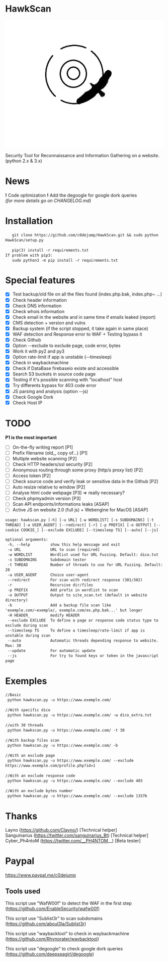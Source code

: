 # HawkScan

![alt tag](https://github.com/c0dejump/HawkScan/blob/master/static/logo.jpg)

Security Tool for Reconnaissance and Information Gathering on a website. (python 2.x & 3.x)

# News
**!** Code optimization
**!** Add the degoogle for google dork queries  
*(for more details go on CHANGELOG.md)*

# Installation
 > 

       git clone https://github.com/c0dejump/HawkScan.git && sudo python HawkScan/setup.py

       pip(3) install -r requirements.txt 
    If problem with pip3:    
       sudo python3 -m pip install -r requirements.txt

 > 

# Special features
 - [x] Test backup/old file on all the files found (index.php.bak, index.php~ ...)
 - [x] Check header information
 - [x] Check DNS information
 - [x] Check whois information
 - [x] Check email in the website and in same time if emails leaked (report)
 - [x] CMS detection + version and vulns
 - [x] Backup system (if the script stopped, it take again in same place)
 - [x] WAF detection and Response error to WAF + Testing bypass it
 - [x] Check Github
 - [x] Option --exclude to exclude page, code error, bytes
 - [x] Work it with py2 and py3
 - [x] Option rate-limit if app is unstable (--timesleep)
 - [x] Check in waybackmachine
 - [x] Check if DataBase firebaseio existe and accessible
 - [x] Search S3 buckets in source code page
 - [x] Testing if it's possible scanning with "localhost" host
 - [x] Try differents bypass for 403 code error
 - [x] JS parsing and analysis (option --js)
 - [x] Check Google Dork 
 - [x] Check Host IP
 
# TODO 
**P1 is the most important**

 - [ ] On-the-fly writing report [P1]
 - [ ] Prefix filename (old_, copy of...) [P1]
 - [ ] Multiple website scanning [P2]
 - [ ] Check HTTP headers/ssl security [P2]
 - [ ] Anonymous routing through some proxy (http/s proxy list) [P2]
 - [ ] Access token [P2]
 - [ ] Check source code and verify leak or sensitive data in the Github [P2]
 - [ ] Auto resize relative to window [P2]
 - [ ] Analyse html code webpage [P3] => really necessary?
 - [ ] Check phpmyadmin version [P3]
 - [ ] Scan API endpoints/informations leaks [ASAP]
 - [ ] Active JS on website 2.0 (full js) + Webengine for MacOS [ASAP]
  
 >
     
    usage: hawkscan.py [-h] [-u URL] [-w WORDLIST] [-s SUBDOMAINS] [-t THREAD] [-a USER_AGENT] [--redirect] [-r] [-p PREFIX] [-o OUTPUT] [--cookie COOKIE_] [--exclude EXCLUDE] [--timesleep TS] [--auto] [--js]
 
 > 
 
    optional arguments: 
     -h, --help         show this help message and exit
     -u URL             URL to scan [required]
     -w WORDLIST        Wordlist used for URL Fuzzing. Default: dico.txt
     -s SUBDOMAINS      Subdomain tester
     -t THREAD          Number of threads to use for URL Fuzzing. Default: 20
     -a USER_AGENT      Choice user-agent 
     --redirect         For scan with redirect response (301/302) 
     -r                 Recursive dir/files      
     -p PREFIX          Add prefix in wordlist to scan      
     -o OUTPUT          Output to site_scan.txt (default in website directory)       
     -b                 Add a backup file scan like 'exemple.com/~exemple/, exemple.com/ex.php.bak...' but longer             
     -H HEADER_         modify HEADER              
     --exclude EXCLUDE  To define a page or response code status type to exclude during scan                                            
     --timesleep TS     To define a timesleep/rate-limit if app is unstable during scan                                 
     --auto             Automatic threads depending response to website. Max: 30      
     --update           For automatic update
     --js               For try to found keys or token in the javascript page  

 >

# Exemples

 >
    //Basic
     python hawkscan.py -u https://www.exemple.com/

    //With specific dico
     python hawkscan.py -u https://www.exemple.com/ -w dico_extra.txt

    //with 30 threads
     python hawkscan.py -u https://www.exemple.com/ -t 30

    //With backup files scan
     python hawkscan.py -u https://www.exemple.com/ -b

    //With an exclude page
     python hawkscan.py -u https://www.exemple.com/ --exclude https://www.exemple.com/profile.php?id=1

    //With an exclude response code
     python hawkscan.py -u https://www.exemple.com/ --exclude 403

    //With an exclude bytes number
     python hawkscan.py -u https://www.exemple.com/ --exclude 1337b 

 >

# Thanks
Layno (https://github.com/Clayno/) [Technical helper]      
Sanguinarius (https://twitter.com/sanguinarius_Bt) [Technical helper]         
Cyber_Ph4ntoM (https://twitter.com/__PH4NTOM__) [Beta tester]


# Paypal

https://www.paypal.me/c0dejump

## Tools used

This script use "WafW00f" to detect the WAF in the first step (https://github.com/EnableSecurity/wafw00f)

This script use "Sublist3r" to scan subdomains (https://github.com/aboul3la/Sublist3r)

This script use "waybacktool" to check in waybackmachine (https://github.com/Rhynorater/waybacktool)

This script use "degoogle" to check google dork queries (https://github.com/deepseagirl/degoogle)